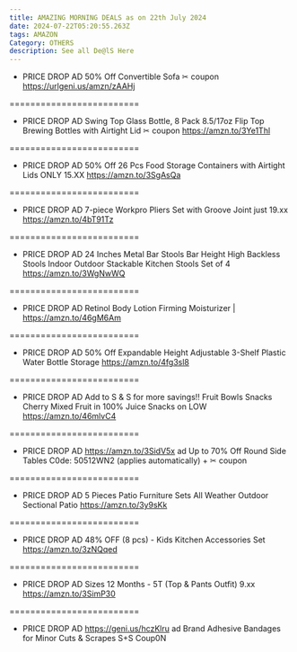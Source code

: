 ```yaml
---
title: AMAZING MORNING DEALS as on 22th July 2024
date: 2024-07-22T05:20:55.263Z
tags: AMAZON
Category: OTHERS
description: See all De@lS Here
---
```



* PRICE DROP
  AD
  50% Off Convertible Sofa
  ✂ coupon
  https://urlgeni.us/amzn/zAAHj

\=========================


* PRICE DROP
  AD
  Swing Top Glass Bottle, 8 Pack 8.5/17oz Flip Top Brewing Bottles with Airtight Lid 
  ✂ coupon
  https://amzn.to/3Ye1Thl

\=========================


* PRICE DROP
  AD
  50% Off 26 Pcs Food Storage Containers with Airtight Lids ONLY 15.XX
  https://amzn.to/3SgAsQa

\=========================


* PRICE DROP
  AD
  7-piece Workpro Pliers Set with Groove Joint just 19.xx
  https://amzn.to/4bT91Tz

\=========================


* PRICE DROP
  AD
  24 Inches Metal Bar Stools Bar Height High Backless Stools Indoor Outdoor Stackable Kitchen Stools Set of 4
  https://amzn.to/3WgNwWQ

\=========================


* PRICE DROP
  AD
  Retinol Body Lotion Firming Moisturizer |
  https://amzn.to/46gM6Am

\=========================


* PRICE DROP
  AD
  50% Off Expandable Height Adjustable 3-Shelf Plastic Water Bottle Storage
  https://amzn.to/4fg3sl8

\=========================


* PRICE DROP
  AD
  Add to S & S for more savings!!
  Fruit Bowls Snacks Cherry Mixed Fruit in 100% Juice Snacks on LOW
  https://amzn.to/46mlvC4

\=========================


* PRICE DROP
  AD
  https://amzn.to/3SidV5x    ad
  Up to 70% Off Round Side Tables
  C0de: 50512WN2 (applies automatically) + ✂ coupon

\=========================


* PRICE DROP
  AD
  5 Pieces Patio Furniture Sets All Weather Outdoor Sectional Patio
  https://amzn.to/3y9sKk



\=========================


* PRICE DROP
  AD
  48% OFF
  (8 pcs) - Kids Kitchen Accessories Set
  https://amzn.to/3zNQqed

\=========================


* PRICE DROP
  AD
  Sizes 12 Months - 5T (Top & Pants Outfit) 9.xx
  https://amzn.to/3SimP30

\=========================


* PRICE DROP
  AD
  https://geni.us/hczKlru   ad
  Brand Adhesive Bandages for Minor Cuts & Scrapes
  S+S Coup0N
